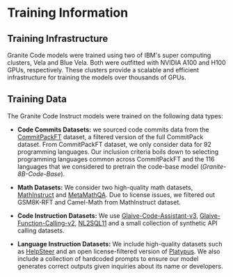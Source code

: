 # Training Information

## Training Infrastructure
<!--
Sourced from: https://huggingface.co/ibm-granite/granite-20b-code-instruct-8k#infrastructure
-->
Granite Code models were trained using two of IBM's super computing clusters, Vela and Blue Vela. Both were outfitted with NVIDIA A100 and H100 GPUs, respectively. These clusters provide a scalable and efficient infrastructure for training the models over thousands of GPUs.

## Training Data
<!--
Sourced from: https://huggingface.co/ibm-granite/granite-20b-code-instruct-8k#training-data
-->
The Granite Code Instruct models were trained on the following data types:

- **Code Commits Datasets:** we sourced code commits data from the [CommitPackFT](https://huggingface.co/datasets/bigcode/commitpackft) dataset, a filtered version of the full CommitPack dataset. From CommitPackFT dataset, we only consider data for 92 programming languages. Our inclusion criteria boils down to selecting programming languages common across CommitPackFT and the 116 languages that we considered to pretrain the code-base model (*Granite-8B-Code-Base*).

- **Math Datasets:** We consider two high-quality math datasets, [MathInstruct](https://huggingface.co/datasets/TIGER-Lab/MathInstruct) and [MetaMathQA](https://huggingface.co/datasets/meta-math/MetaMathQA). Due to license issues, we filtered out GSM8K-RFT and Camel-Math from MathInstruct dataset.

- **Code Instruction Datasets:** We use [Glaive-Code-Assistant-v3](https://huggingface.co/datasets/glaiveai/glaive-code-assistant-v3), [Glaive-Function-Calling-v2](https://huggingface.co/datasets/glaiveai/glaive-function-calling-v2), [NL2SQL11](https://huggingface.co/datasets/bugdaryan/sql-create-context-instruction) and a small collection of synthetic API calling datasets.

- **Language Instruction Datasets:** We include high-quality datasets such as [HelpSteer](https://huggingface.co/datasets/nvidia/HelpSteer) and an open license-filtered version of [Platypus](https://huggingface.co/datasets/garage-bAInd/Open-Platypus). We also include a collection of hardcoded prompts to ensure our model generates correct outputs given inquiries about its name or developers.